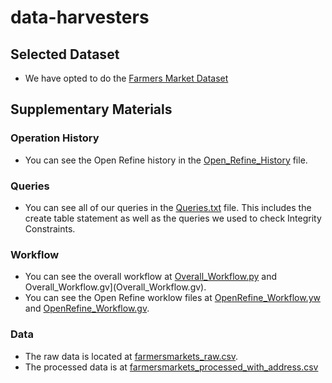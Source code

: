 # data-harvesters

## Selected Dataset

* We have opted to do the [Farmers Market Dataset](https://www.ams.usda.gov/local-food-directories/farmersmarkets)

## Supplementary Materials

### Operation History

* You can see the Open Refine history in the [Open_Refine_History](Open_Refine_History.json) file.

### Queries

* You can see all of our queries in the [Queries.txt](Queries.txt) file. This includes the create table statement as well as the queries we used to check Integrity Constraints.

### Workflow

* You can see the overall workflow at [Overall_Workflow.py](Overall_Workflow.py) and Overall_Workflow.gv](Overall_Workflow.gv). 
* You can see the Open Refine worklow files at [OpenRefine_Workflow.yw](OpenRefine_Workflow.yw) and [OpenRefine_Workflow.gv](OpenRefine_Workflow.gv).

### Data

* The raw data is located at [farmersmarkets_raw.csv](farmersmarkets_raw.csv).
* The processed data is at [farmersmarkets_processed_with_address.csv](farmersmarkets_processed_with_address.csv)